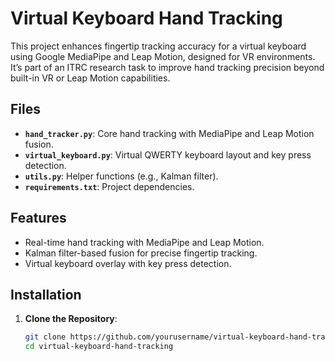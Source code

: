 # Virtual Keyboard Hand Tracking

This project enhances fingertip tracking accuracy for a virtual keyboard using Google MediaPipe and Leap Motion, designed for VR environments. It’s part of an ITRC research task to improve hand tracking precision beyond built-in VR or Leap Motion capabilities.

## Files
- **`hand_tracker.py`**: Core hand tracking with MediaPipe and Leap Motion fusion.
- **`virtual_keyboard.py`**: Virtual QWERTY keyboard layout and key press detection.
- **`utils.py`**: Helper functions (e.g., Kalman filter).
- **`requirements.txt`**: Project dependencies.

## Features
- Real-time hand tracking with MediaPipe and Leap Motion.
- Kalman filter-based fusion for precise fingertip tracking.
- Virtual keyboard overlay with key press detection.

## Installation
1. **Clone the Repository**:
   ```bash
   git clone https://github.com/yourusername/virtual-keyboard-hand-tracking.git
   cd virtual-keyboard-hand-tracking
   ```
